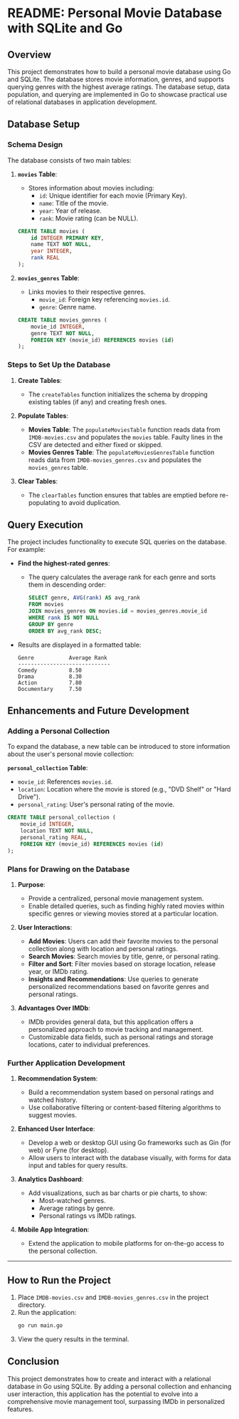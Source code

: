 # README: Personal Movie Database with SQLite and Go

## Overview
This project demonstrates how to build a personal movie database using Go and SQLite. The database stores movie information, genres, and supports querying genres with the highest average ratings. The database setup, data population, and querying are implemented in Go to showcase practical use of relational databases in application development.

## Database Setup

### Schema Design
The database consists of two main tables:
1. **`movies` Table**:
   - Stores information about movies including:
     - `id`: Unique identifier for each movie (Primary Key).
     - `name`: Title of the movie.
     - `year`: Year of release.
     - `rank`: Movie rating (can be NULL).
   
   ```sql
   CREATE TABLE movies (
       id INTEGER PRIMARY KEY,
       name TEXT NOT NULL,
       year INTEGER,
       rank REAL
   );
   ```

2. **`movies_genres` Table**:
   - Links movies to their respective genres.
     - `movie_id`: Foreign key referencing `movies.id`.
     - `genre`: Genre name.

   ```sql
   CREATE TABLE movies_genres (
       movie_id INTEGER,
       genre TEXT NOT NULL,
       FOREIGN KEY (movie_id) REFERENCES movies (id)
   );
   ```

### Steps to Set Up the Database
1. **Create Tables**:
   - The `createTables` function initializes the schema by dropping existing tables (if any) and creating fresh ones.

2. **Populate Tables**:
   - **Movies Table**: The `populateMoviesTable` function reads data from `IMDB-movies.csv` and populates the `movies` table. Faulty lines in the CSV are detected and either fixed or skipped.
   - **Movies Genres Table**: The `populateMoviesGenresTable` function reads data from `IMDB-movies_genres.csv` and populates the `movies_genres` table.

3. **Clear Tables**:
   - The `clearTables` function ensures that tables are emptied before re-populating to avoid duplication.

## Query Execution
The project includes functionality to execute SQL queries on the database. For example:
- **Find the highest-rated genres**:
  - The query calculates the average rank for each genre and sorts them in descending order:

    ```sql
    SELECT genre, AVG(rank) AS avg_rank
    FROM movies
    JOIN movies_genres ON movies.id = movies_genres.movie_id
    WHERE rank IS NOT NULL
    GROUP BY genre
    ORDER BY avg_rank DESC;
    ```

- Results are displayed in a formatted table:
  ```
  Genre           Average Rank
  -----------------------------
  Comedy          8.50
  Drama           8.30
  Action          7.80
  Documentary     7.50
  ```

## Enhancements and Future Development

### Adding a Personal Collection
To expand the database, a new table can be introduced to store information about the user's personal movie collection:

**`personal_collection` Table**:
- `movie_id`: References `movies.id`.
- `location`: Location where the movie is stored (e.g., "DVD Shelf" or "Hard Drive").
- `personal_rating`: User's personal rating of the movie.

```sql
CREATE TABLE personal_collection (
    movie_id INTEGER,
    location TEXT NOT NULL,
    personal_rating REAL,
    FOREIGN KEY (movie_id) REFERENCES movies (id)
);
```

### Plans for Drawing on the Database
1. **Purpose**:
   - Provide a centralized, personal movie management system.
   - Enable detailed queries, such as finding highly rated movies within specific genres or viewing movies stored at a particular location.

2. **User Interactions**:
   - **Add Movies**: Users can add their favorite movies to the personal collection along with location and personal ratings.
   - **Search Movies**: Search movies by title, genre, or personal rating.
   - **Filter and Sort**: Filter movies based on storage location, release year, or IMDb rating.
   - **Insights and Recommendations**: Use queries to generate personalized recommendations based on favorite genres and personal ratings.

3. **Advantages Over IMDb**:
   - IMDb provides general data, but this application offers a personalized approach to movie tracking and management.
   - Customizable data fields, such as personal ratings and storage locations, cater to individual preferences.

### Further Application Development
1. **Recommendation System**:
   - Build a recommendation system based on personal ratings and watched history.
   - Use collaborative filtering or content-based filtering algorithms to suggest movies.

2. **Enhanced User Interface**:
   - Develop a web or desktop GUI using Go frameworks such as Gin (for web) or Fyne (for desktop).
   - Allow users to interact with the database visually, with forms for data input and tables for query results.

3. **Analytics Dashboard**:
   - Add visualizations, such as bar charts or pie charts, to show:
     - Most-watched genres.
     - Average ratings by genre.
     - Personal ratings vs IMDb ratings.

4. **Mobile App Integration**:
   - Extend the application to mobile platforms for on-the-go access to the personal collection.

---

## How to Run the Project
1. Place `IMDB-movies.csv` and `IMDB-movies_genres.csv` in the project directory.
2. Run the application:
   ```bash
   go run main.go
   ```
3. View the query results in the terminal.

## Conclusion
This project demonstrates how to create and interact with a relational database in Go using SQLite. By adding a personal collection and enhancing user interaction, this application has the potential to evolve into a comprehensive movie management tool, surpassing IMDb in personalized features.


